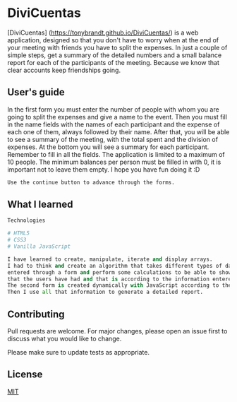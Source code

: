 ﻿# DiviCuentas

[DiviCuentas] (https://tonybrandt.github.io/DiviCuentas/) is a web application, designed so that you don't have to worry when at the end of your meeting with friends you have to split the expenses. In just a couple of simple steps, get a summary of the detailed numbers and a small balance report for each of the participants of the meeting. Because we know that clear accounts keep friendships going.

## User's guide

In the first form you must enter the number of people with whom you are going to split the expenses and give a name to the event.
Then you must fill in the name fields with the names of each participant and the expense of each one of them, always followed by their name.
After that, you will be able to see a summary of the meeting, with the total spent and the division of expenses. At the bottom you will see a summary for each participant. Remember to fill in all the fields. The application is limited to a maximum of 10 people. The minimum balances per person must be filled in with 0, it is important not to leave them empty. I hope you have fun doing it :D

```bash
Use the continue button to advance through the forms. 
```

## What I learned

```python
Technologies

# HTML5
# CSS3
# Vanilla JavaScript

I have learned to create, manipulate, iterate and display arrays. 
I had to think and create an algorithm that takes different types of data from a user, 
entered through a form and perform some calculations to be able to show a summary of all the expenses, 
that the users have had and that is according to the information entered. 
The second form is created dynamically with JavaScript according to the information entered by the user. 
Then I use all that information to generate a detailed report.

```

## Contributing

Pull requests are welcome. For major changes, please open an issue first
to discuss what you would like to change.

Please make sure to update tests as appropriate.

## License

[MIT](https://choosealicense.com/licenses/mit/)